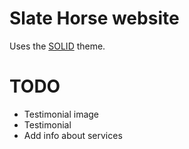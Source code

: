 # Slate Horse website

Uses the [SOLID](https://github.com/st4ple/solid-jekyll) theme.

# TODO
- Testimonial image
- Testimonial
- Add info about services